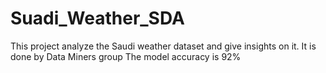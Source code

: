 # Suadi_Weather_SDA
This project analyze the Saudi weather dataset and give insights on it. It is done by Data Miners group
The model accuracy is 92% 
